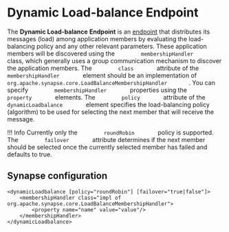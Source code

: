 # Dynamic Load-balance Endpoint

The **Dynamic Load-balance** **Endpoint** is an
[endpoint](_Working_with_Endpoints_) that distributes its messages
(load) among application members by evaluating the load-balancing policy
and any other relevant parameters. These application members will be
discovered using the `         membershipHandler        ` class, which
generally uses a group communication mechanism to discover the
application members. The `         class        ` attribute of the
`         membershipHandler        ` element should be an implementation
of `         org.apache.synapse.core.LoadBalanceMembershipHandler        `. You can specify `         membershipHandler        ` properties using
the `         property        ` elements. The `         policy        `
attribute of the `         dynamicLoadbalance        ` element specifies
the load-balancing policy (algorithm) to be used for selecting the next
member that will receive the message.

!!! Info
	Currently only the `         roundRobin        ` policy is supported. The `         failover        ` attribute determines if the next member should be selected once the currently selected member has failed and defaults to true.

## Synapse configuration

```
<dynamicLoadbalance [policy="roundRobin"] [failover="true|false"]>
    <membershipHandler class="impl of org.apache.synapse.core.LoadBalanceMembershipHandler">
        <property name="name" value="value"/>
    </membershipHandler>
</dynamicLoadbalance>
```
  
